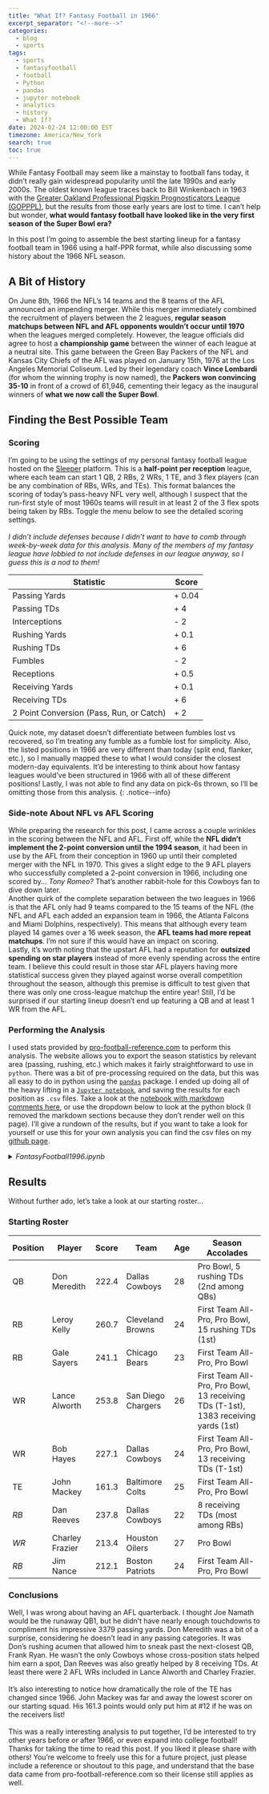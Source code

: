 ```yaml
---
title: "What If? Fantasy Football in 1966"
excerpt_separator: "<!--more-->"
categories:
  - blog
  - sports
tags:
  - sports
  - fantasyfootball
  - football
  - Python
  - pandas
  - jupyter notebook
  - analytics
  - history
  - What If?
date: 2024-02-24 12:00:00 EST
timezone: America/New_York
search: true
toc: true
---
```


While Fantasy Football may seem like a mainstay to football fans today, it didn’t really gain widespread popularity until the late 1990s and early 2000s. The oldest known league traces back to Bill Winkenbach in 1963 with the [Greater Oakland Professional Pigskin Prognosticators League (GOPPPL)](https://www.nfl.com/100/originals/100-greatest/game-changers-16), but the results from those early years are lost to time. I can’t help but wonder, **what would fantasy football have looked like in the very first season of the Super Bowl era?**

In this post I’m going to assemble the best starting lineup for a fantasy football team in 1966 using a half-PPR format, while also discussing some history about the 1966 NFL season.

## A Bit of History
On June 8th, 1966 the NFL’s 14 teams and the 8 teams of the AFL announced an impending merger. While this merger immediately combined the recruitment of players between the 2 leagues, **regular season matchups between NFL and AFL opponents wouldn’t occur until 1970** when the leagues merged completely. However, the league officials did agree to host a **championship game** between the winner of each league at a neutral site. This game between the Green Bay Packers of the NFL and Kansas City Chiefs of the AFL was played on January 15th, 1976 at the Los Angeles Memorial Coliseum. Led by their legendary coach **Vince Lombardi** (for whom the winning trophy is now named), the **Packers won convincing 35-10** in front of a crowd of 61,946, cementing their legacy as the inaugural winners of **what we now call the Super Bowl**.

## Finding the Best Possible Team

### Scoring
I’m going to be using the settings of my personal fantasy football league hosted on the [Sleeper](https://sleeper.com/) platform. This is a **half-point per reception** league, where each team can start 1 QB, 2 RBs, 2 WRs, 1 TE, and 3 flex players (can be any combination of RBs, WRs, and TEs). This format balances the scoring of today’s pass-heavy NFL very well, although I suspect that the run-first style of most 1960s teams will result in at least 2 of the 3 flex spots being taken by RBs. Toggle the menu below to see the detailed scoring settings. 
<br><br>
*I didn’t include defenses because I didn’t want to have to comb through week-by-week data for this analysis. Many of the members of my fantasy league have lobbied to not include defenses in our league anyway, so I guess this is a nod to them!*

| Statistic | Score |
| ----------- | ----------- |
| Passing Yards | + 0.04 |
| Passing TDs | + 4 |
| Interceptions | - 2 |
| Rushing Yards | + 0.1 |
| Rushing TDs | + 6 |
| Fumbles | - 2 |
| Receptions | + 0.5 |
| Receiving Yards | + 0.1 |
| Receiving TDs | + 6 |
| 2 Point Conversion (Pass, Run, or Catch) | + 2 |

Quick note, my dataset doesn’t differentiate between fumbles lost vs recovered, so I’m treating any fumble as a fumble lost for simplicity. Also, the listed positions in 1966 are very different than today (split end, flanker, etc.), so I manually mapped these to what I would consider the closest modern-day equivalents. It’d be interesting to think about how fantasy leagues would’ve been structured in 1966 with all of these different positions! Lastly, I was not able to find any data on pick-6s thrown, so I’ll be omitting those from this analysis.
{: .notice--info}

### Side-note About NFL vs AFL Scoring
While preparing the research for this post, I came across a couple wrinkles in the scoring between the NFL and AFL. First off, while the **NFL didn’t implement the 2-point conversion until the 1994 season**, it had been in use by the AFL from their conception in 1960 up until their completed merger with the NFL in 1970. This gives a slight edge to the 9 AFL players who successfully completed a 2-point conversion in 1966, including one scored by… *Tony Romeo?* That’s another rabbit-hole for this Cowboys fan to dive down later.
<br>
Another quirk of the complete separation between the two leagues in 1966 is that the AFL only had 9 teams compared to the 15 teams of the NFL (the NFL and AFL each added an expansion team in 1966, the Atlanta Falcons and Miami Dolphins, respectively). This means that although every team played 14 games over a 16 week season, the **AFL teams had more repeat matchups**. I’m not sure if this would have an impact on scoring.
<br>
Lastly, it’s worth noting that the upstart AFL had a reputation for **outsized spending on star players** instead of more evenly spending across the entire team. I believe this could result in those star AFL players having more statistical success given they played against worse overall competition throughout the season, although this premise is difficult to test given that there was only one cross-league matchup the entire year! Still, I’d be surprised if our starting lineup doesn’t end up featuring a QB and at least 1 WR from the AFL.

### Performing the Analysis
I used stats provided by [pro-football-reference.com](https://www.pro-football-reference.com) to perform this analysis. The website allows you to export the season statistics by relevant area (passing, rushing, etc.) which makes it fairly straightforward to use in `python`. There was a bit of pre-processing required on the data,  but this was all easy to do in python using the [`pandas`](https://pandas.pydata.org) package. I ended up doing all of the heavy lifting in a [`Jupyter notebook`](https://jupyter.org), and saving the results for each position as `.csv` files. Take a look at the [notebook with markdown comments here](/FantasyFootball1966/), or use the dropdown below to look at the python block (I removed the markdown sections because they don’t render well on this page). I’ll give a rundown of the results, but if you want to take a look for yourself or use this for your own analysis you can find the csv files on my [github page](https://github.com/palmerjones0/palmerjones0.github.io/tree/main/projects/FantasyFootball1966).

<details>
  <summary><i>FantasyFootball1996.ipynb</i></summary>

```python
pip install pandas

import pandas as pd
from functools import reduce #also need this tool for joining more than 2 dataframes at a time

# create a dataframe (or series) that has the columns with the scoring rules coeffecients
scoringCoefs = pd.DataFrame([[0.04, 4.0, 2.0, -2.0, 0.1, 6.0, -2.0, 0.5, 0.1, 6.0]],
                            columns=['PassYds', 'PassTD', '2PM', 'Int', 'RushYds', 'RushTD', 'Fmb', 'Rec', 'RecYds', ‘RecTD'])

# NFL Stats
NFL_Passing = pd.read_csv('NFL_passing_1966.csv')
NFL_Rushing = pd.read_csv('NFL_rushing_1966.csv')
NFL_Receiving = pd.read_csv('NFL_receiving_1966.csv')

# AFL Stats
AFL_Passing = pd.read_csv('AFL_passing_1966.csv')
AFL_Rushing = pd.read_csv('AFL_rushing_1966.csv')
AFL_Receiving = pd.read_csv('AFL_receiving_1966.csv')
AFL_Scoring = pd.read_csv('AFL_scoring_1966.csv') # this is only being used because the 2-point conversion stats don't show up on the other tables (only the AFL had a 2-point conversion in the rules in 1966)

# Combine the AFL stats onto the NFL stats (these were separated because in 1996 these were funtionally different leagues)
NFL_Passing = pd.concat([NFL_Passing, AFL_Passing])
NFL_Rushing = pd.concat([NFL_Rushing, AFL_Rushing])
NFL_Receiving = pd.concat([NFL_Receiving, AFL_Receiving])
NFL_Scoring = AFL_Scoring # only the AFL had a 2-point conversion in 1966, no need to combine with NFL

# Ok, before we merge these 4 dataframes together, let's just filter out the columns we really care about. This will make merging them a lot easier later.
# Note: We have to rename some columns because they have the same name between tables (like "yards" being used on passing and rushing).
NFL_Passing = NFL_Passing[["Player-additional", "Player", "Tm", "Age", "Pos", "G", "Cmp", "Att", "Yds", "TD", "Int"]]
NFL_Passing = NFL_Passing.rename(columns={"Att": "PassAtt", "Yds": "PassYds", "TD": "PassTD"})

NFL_Rushing = NFL_Rushing[["Player-additional", "Player", "Tm", "Age", "Pos", "G", "Att", "Yds", "TD", "Fmb"]]
NFL_Rushing = NFL_Rushing.rename(columns={"Att": "RushAtt", "Yds": "RushYds", "TD": "RushTD", "Fmb": "RushFmb"})

NFL_Receiving = NFL_Receiving[["Player-additional", "Player", "Tm", "Age", "Pos", "G", "Rec", "Yds", "TD", "Fmb"]]
NFL_Receiving = NFL_Receiving.rename(columns={"Yds": "RecYds", "TD": "RecTD", "Fmb": "RecFmb"})

NFL_Scoring = NFL_Scoring[["Player-additional", "Player", "Tm", "Age", "Pos", "G", "2PM"]]

# Finally, we'll combine these 4 dataframes into 1 dataframe with a merge
NFL_Player = reduce(lambda  left,right: pd.merge(left,right,on=['Player-additional', 'Player', 'Tm', 'Age', 'Pos', 'G'],
                                            how='outer', copy=False), [NFL_Passing, NFL_Rushing, NFL_Receiving, NFL_Scoring])

print(NFL_Player)

# Add a new column to the NFL_Player dataframe, and go row by row multiplying out the scores and adding them to the new column

# Adding new column
NFL_Player["Score"] = 0
NFL_Player = NFL_Player.fillna(0)

# for loop going row by row
for i in NFL_Player.index:
    
    NFL_Player.loc[i, 'Score'] += (NFL_Player.loc[i, 'PassYds'] * scoringCoefs.loc[0, 'PassYds'])
    NFL_Player.loc[i, 'Score'] += (NFL_Player.loc[i, 'PassTD'] * scoringCoefs.loc[0, 'PassTD'])
    NFL_Player.loc[i, 'Score'] += (NFL_Player.loc[i, '2PM'] * scoringCoefs.loc[0, '2PM'])
    NFL_Player.loc[i, 'Score'] += (NFL_Player.loc[i, 'Int'] * scoringCoefs.loc[0, 'Int'])
    NFL_Player.loc[i, 'Score'] += (NFL_Player.loc[i, 'RushYds'] * scoringCoefs.loc[0, 'RushYds'])
    NFL_Player.loc[i, 'Score'] += (NFL_Player.loc[i, 'RushTD'] * scoringCoefs.loc[0, 'RushTD'])
    NFL_Player.loc[i, 'Score'] += (max(NFL_Player.loc[i, 'RushFmb'], NFL_Player.loc[i, 'RecFmb']) * scoringCoefs.loc[0, 'Fmb'])
    NFL_Player.loc[i, 'Score'] += (NFL_Player.loc[i, 'Rec'] * scoringCoefs.loc[0, 'Rec'])
    NFL_Player.loc[i, 'Score'] += (NFL_Player.loc[i, 'RecYds'] * scoringCoefs.loc[0, 'RecYds'])
    NFL_Player.loc[i, 'Score'] += (NFL_Player.loc[i, 'RecTD'] * scoringCoefs.loc[0, 'RecTD'])
    
    # rounding to 2 decimal places
    NFL_Player.loc[i, 'Score'] = round(NFL_Player.loc[i, 'Score'],2)
    
    # changing positions to fit modern descriptions
    if NFL_Player.loc[i, 'Pos'] in ['FL', 'LE', 'SE', 'LE/TE', 'FL/HB']:
        NFL_Player.loc[i, 'Pos'] = 'WR'
    if NFL_Player.loc[i, 'Pos'] in ['E', 'TE/FL', 'TE/LE']:
        NFL_Player.loc[i, 'Pos'] = 'TE'
    if NFL_Player.loc[i, 'Pos'] in ['HB', 'FB', 'HB/FB', 'FB/RB']:
        NFL_Player.loc[i, 'Pos'] = 'RB'
    
    # printing
    print(NFL_Player.loc[i, 'Pos'], NFL_Player.loc[i, 'Score'], NFL_Player.loc[i, ‘Player'])

# Filter by position, and save results to CSV file

NFL_QBs = NFL_Player.query("Pos == 'QB'").sort_values(by=['Score'], ascending=False)
print(NFL_QBs)
NFL_QBs.to_csv('QBs_1966.csv', index=False)

NFL_RBs = NFL_Player.query("Pos == 'RB'").sort_values(by=['Score'], ascending=False)
print(NFL_RBs)
NFL_RBs.to_csv('RBs_1966.csv', index=False)

NFL_WRs = NFL_Player.query("Pos == 'WR'").sort_values(by=['Score'], ascending=False)
print(NFL_WRs)
NFL_WRs.to_csv('WRs_1966.csv', index=False)

NFL_TEs = NFL_Player.query("Pos == 'TE'").sort_values(by=['Score'], ascending=False)
print(NFL_TEs)
NFL_TEs.to_csv('TEs_1966.csv', index=False)
```
</details>


## Results

Without further ado, let’s take a look at our starting roster…

### Starting Roster
| Position | Player | Score | Team | Age | Season Accolades |
| ----------- | ----------- | ----------- | ----------- | ----------- | ----------- |
| QB | Don Meredith | 222.4 | Dallas Cowboys | 28 | Pro Bowl, 5 rushing TDs (2nd among QBs) |
| RB | Leroy Kelly | 260.7 | Cleveland Browns | 24 | First Team All-Pro, Pro Bowl, 15 rushing TDs (1st) |
| RB | Gale Sayers | 241.1 | Chicago Bears | 23 | First Team All-Pro, Pro Bowl |
| WR | Lance Alworth | 253.8 | San Diego Chargers | 26 | First Team All-Pro, Pro Bowl, 13 receiving TDs (T-1st), 1383 receiving yards (1st) |
| WR | Bob Hayes | 227.1 | Dallas Cowboys | 24 | First Team All-Pro, Pro Bowl, 13 receiving TDs (T-1st) |
| TE | John Mackey | 161.3 | Baltimore Colts | 25 | First Team All-Pro, Pro Bowl |
| *RB* | Dan Reeves | 237.8 | Dallas Cowboys | 22 | 8 receiving TDs (most among RBs) |
| *WR* | Charley Frazier | 213.4 | Houston Oilers | 27 | Pro Bowl |
| *RB* | Jim Nance | 212.1 | Boston Patriots | 24 | First Team All-Pro, Pro Bowl |

### Conclusions
Well, I was wrong about having an AFL quarterback. I thought Joe Namath would be the runaway QB1, but he didn’t have nearly enough touchdowns to compliment his impressive 3379 passing yards. Don Meredith was a bit of a surprise, considering he doesn’t lead in any passing categories. It was Don’s rushing acumen that allowed him to sneak past the next-closest QB, Frank Ryan. He wasn’t the only Cowboys whose cross-position stats helped him earn a spot, Dan Reeves was also greatly helped by 8 receiving TDs. At least there were 2 AFL WRs included in Lance Alworth and Charley Frazier.
<br><br>
It’s also interesting to notice how dramatically the role of the TE has changed since 1966. John Mackey was far and away the lowest scorer on our starting squad. His 161.3 points would only put him at #12 if he was on the receivers list!
<br><br>
This was a really interesting analysis to put together, I’d be interested to try other years before or after 1966, or even expand into college football! Thanks for taking the time to read this post. If you liked it please share with others! You’re welcome to freely use this for a future project, just please include a reference or shoutout to this page, and understand that the base data came from pro-football-reference.com so their license still applies as well.

